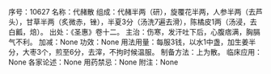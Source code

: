 序号：10627
名称：代赭散
组成：代赭半两（研），旋覆花半两，人参半两（去芦头），甘草半两（炙微赤，锉），半夏3分（汤洗7遍去滑），陈橘皮1两（汤浸，去白瓤，焙）。
出处：《圣惠》卷十二。
主治：伤寒，发汗吐下后，心腹痞满，胸膈气不利。
加减：None
功效：None
用法用量：每服3钱，以水1中盏，加生姜半分，大枣3个，煎至6分，去滓，不拘时候温服。
制备方法：上为散。
临床应用：None
各家论述：None
用药禁忌：None
附注：None
